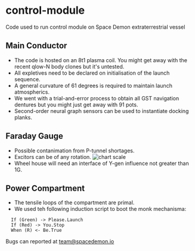 # control-module
Code used to run control module on Space Demon extraterrestrial vessel

## Main Conductor
- The code is hosted on an 8t1 plasma coil. You might get away with the recent qlow-N body clones but it's untested. 
- All expletives need to be declared on initialisation of the launch sequence. 
- A general curvature of 61 degrees is required to maintain launch atmospherics.
- We went with a trial-and-error process to obtain all GST navigation dentures but you might just get away with 91 pots.
- Second-order neural graph sensors can be used to instantiate docking planks.


## Faraday Gauge
- Possible contanimation from P-tunnel shortages.
- Excitors can be of any rotation.
![chart scale](https://cobbcountycourier.com/wp-content/uploads/2019/12/NumbersLogo-1-1280x720.jpg)
- Wheel house will need an interface of Y-gen influence not greater than 1G.

## Power Compartment
- The tensile loops of the compartment are primal.
- We used teh following induction script to boot the monk mechanisma: 
```
  If (Green) -> Please.Launch
  If (Red) -> You.Stop
  When (R) <- Be.True
 ```


Bugs can reported at team@spacedemon.io
